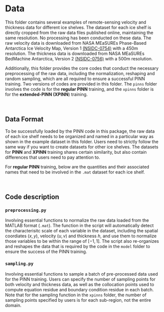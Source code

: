 # Data

This folder contains several examples of remote-sensing velocity and thickness data for different 
ice shelves. The dataset for each ice shelf is directly cropped from the raw data files published online, 
maintaining the same resolution. No processing has been conducted on these data. The raw velocity data is downloaded
from NASA MEaSUREs Phase-Based Antarctica Ice Velocity Map, Version 1 [(NSIDC-0754)](https://nsidc.org/data/nsidc-0754/versions/1) 
with a 450m resolution. The thickness data is downloaded from NASA MEaSUREs BedMachine Antarctica, Version 2
[(NSIDC-0756)](https://nsidc.org/data/nsidc-0756/versions/2) with a 500m resolution.

Additionally, this folder provides the core codes that conduct the necessary preprocessing of the raw data,
including the normalization, reshaping and random sampling, which are all required to ensure a successful PINN
training. Two versions of codes are provided in this folder. The `pinns` folder involves the code is for the
**regular PINN** training,  and the `xpinns` folder is for the **extended-PINN (XPINN**) training.

 <br />
 
## Data Format

To be successfully loaded by the PINN code in this package, the raw data of each ice shelf needs to be organized 
and named in a particular way as shown in the example dataset in this folder. Users need to strictly follow the
same way if you want to create datasets for other ice shelves. The datasets for **PINN** and **XPINN** training 
shares certain similarity, but also contain differences that users need to pay attention to.

For **regular PINN** training, below are the quantities and their associated names that need to be involved in 
the `.mat` dataset for each ice shelf.



 <br />

## Code description

### `preprocessing.py`

Involving essential functions to normalize the raw data loaded from the MATLAB format (`.mat`). The 
function in the script will automatically detect the characterisitc scale of each variable in the 
dataset, including the spatial coordiates $(x,y)$, velocity $(u, v)$ and thickness $h$, and use them to 
normalize those variables to be within the range of $[-1, 1]$. The script also re-organizes and reshapes
the data that is required by the code in the `model` folder to ensure the success of the PINN training.


### `sampling.py`

Involving essential functions to sample a batch of pre-processed data used for the PINN training. Users
can specify the number of sampling points for both velocity and thickness data, as well as the collocation 
points used to compute equation residue and boundary condition residue in each batch. Note that for
the sampling function in the `xpinns` folder, the number of sampling points specified by users is 
for each sub-region, not the entire domain.

